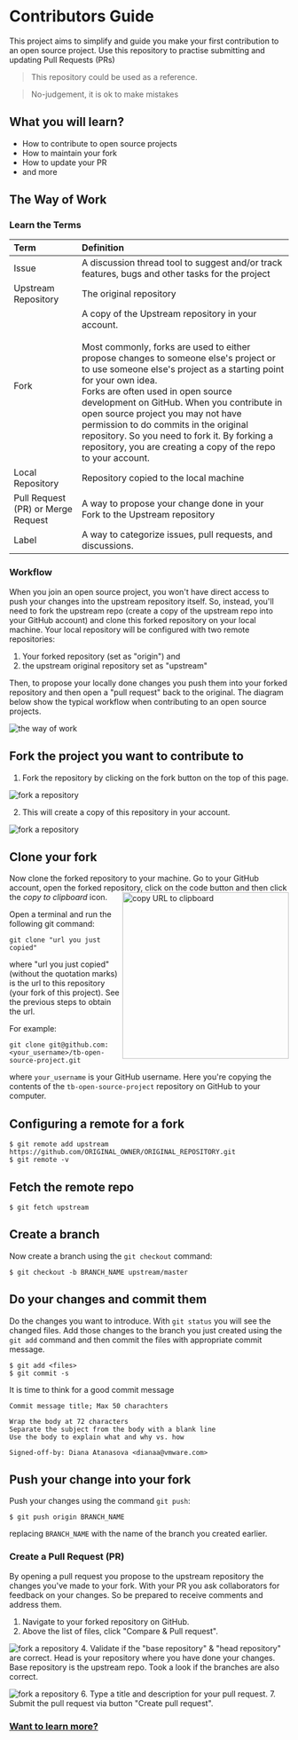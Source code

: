 # Contributors Guide
This project aims to simplify and guide you make your first contribution to an open source project.
Use this repository to practise submitting and updating Pull Requests (PRs)
>This repository could be used as a reference.

>No-judgement, it is ok to make mistakes

## What you will learn?
- How to contribute to open source projects
- How to maintain your fork
- How to update your PR
- and more

## The Way of Work

### Learn the Terms
| Term                               | Definition                                                                                                                                                                                                                                                                                                                                                                                                                                                                                               |
|:-----------------------------------|:---------------------------------------------------------------------------------------------------------------------------------------------------------------------------------------------------------------------------------------------------------------------------------------------------------------------------------------------------------------------------------------------------------------------------------------------------------------------------------------------------------|
| Issue                              | A discussion thread tool to suggest and/or track features, bugs and other tasks for the project                                                                                                                                                                                                                                                                                                                                                                                                          |
| Upstream Repository                | The original repository                                                                                                                                                                                                                                                                                                                                                                                                                                                                                  |
| Fork                               | A copy of the Upstream repository in your account.<br/> <br/>Most commonly, forks are used to either propose changes to someone else's project or to use someone else's project as a starting point for your own idea. <br/>Forks are often used in open source development on GitHub. When you contribute in open source project you may not have permission to do commits in the original repository. So you need to fork it. By forking a repository, you are creating a copy of the repo to your account. |
| Local Repository                   | Repository copied to the local machine                                                                                                                                                                                                                                                                                                                                                                                                                                                                   |
| Pull Request (PR) or Merge Request | A way to propose your change done in your Fork to the Upstream repository                                                                                                                                                                                                                                                                                                                                                                                                                                |
| Label                              | A way to categorize issues, pull requests, and discussions.                                                                                                                                                                                                                                                                                                                                                                                                                                              |

### Workflow
When you join an open source project, you won't have direct access to push your changes into the upstream repository itself. 
So, instead, you'll need to fork the upstream repo (create a copy of the upstream repo into your GitHub account) and clone this forked repository on your local machine.
Your local repository will be configured with two remote repositories:
1. Your forked repository (set as "origin") and 
2. the upstream original repository set as "upstream" 

Then, to propose your locally done changes you push them into your forked repository and then open a "pull request" back to the original.
The diagram below show the typical workflow when contributing to an open source projects. 

![the way of work](./contribution/assets/workflow.png)


## Fork the project you want to contribute to

1. Fork the repository by clicking on the fork button on the top of this page.

  ![fork a repository](./contribution/assets/fork.png)

2. This will create a copy of this repository in your account.

  ![fork a repository](./contribution/assets/fork2.png)

## Clone your fork

Now clone the forked repository to your machine. Go to your GitHub account, open the forked repository, click on the code button and then click the _copy to clipboard_ icon.
<img align="right" width="300" src="./contribution/assets/copy-to-clipboard.png" alt="copy URL to clipboard" />

Open a terminal and run the following git command:

```
git clone "url you just copied"
```

where "url you just copied" (without the quotation marks) is the url to this repository (your fork of this project). See the previous steps to obtain the url.


For example:

```
git clone git@github.com:<your_username>/tb-open-source-project.git
```

where `your_username` is your GitHub username. Here you're copying the contents of the `tb-open-source-project` repository on GitHub to your computer.

## Configuring a remote for a fork
```
$ git remote add upstream https://github.com/ORIGINAL_OWNER/ORIGINAL_REPOSITORY.git
$ git remote -v
```

## Fetch the remote repo
```
$ git fetch upstream
```

## Create a branch

Now create a branch using the `git checkout` command:

```
$ git checkout -b BRANCH_NAME upstream/master
```

## Do your changes and commit them
Do the changes you want to introduce. With `git status` you will see the changed files. Add those changes to the branch you just created using the `git add` command and then commit the files with appropriate commit message.
```
$ git add <files>
$ git commit -s
```
It is time to think for a good commit message

```
Commit message title; Max 50 charachters

Wrap the body at 72 characters
Separate the subject from the body with a blank line
Use the body to explain what and why vs. how

Signed-off-by: Diana Atanasova <dianaa@vmware.com>

```

## Push your change into your fork

Push your changes using the command `git push`:

```
$ git push origin BRANCH_NAME
```

replacing `BRANCH_NAME` with the name of the branch you created earlier.

### Create a Pull Request (PR)

By opening a pull request you propose to the upstream repository the changes you've made to your fork.
With your PR you ask collaborators for feedback on your changes. So be prepared to receive comments and address them.
1. Navigate to your forked repository on GitHub.
2. Above the list of files, click "Compare & Pull request".

![fork a repository](./contribution/assets/compare_and_pull.png)
4. Validate if the "base repository" & "head repository" are correct. Head is your repository where you have done
   your changes. Base repository is the upstream repo. Took a look if the branches are also correct.

![fork a repository](./contribution/assets/OpenPR.png)
6. Type a title and description for your pull request.
7. Submit the pull request via button "Create pull request".


### [Want to learn more?](https://github.com/difince/Git-GitHub)

